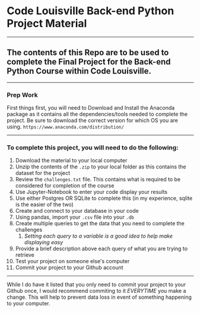 # Code Louisville Back-end Python Project Material
___

## The contents of this Repo are to be used to complete the Final Project for the Back-end Python Course within Code Louisville.
___
### Prep Work
First things first, you will need to Download and Install the Anaconda package as it contains all the dependencies/tools needed to complete the project. Be sure to download the correct version for which OS you are using.
    `https://www.anaconda.com/distribution/`
___

### To complete this project, you will need to do the following:
1.  Download the material to your local computer
2.  Unzip the contents of the `.zip` to your local folder as this contains the dataset for the project
3.  Review the `challenges.txt` file.  This contains what is required to be considered for completion of the course
4.  Use Jupyter-Notebook to enter your code display your results
5.  Use either Postgres OR SQLite to complete this (in my experience, sqlite is the easier of the two)
6.  Create and connect to your database in your code
7.  Using pandas, import your `.csv` file into your `.db`
8.  Create multiple queries to get the data that you need to complete the challenges
    1.  _Setting each query to a variable is a good idea to help make displaying easy_
9.  Provide a brief description above each query of what you are trying to retrieve
10. Test your project on someone else's computer
11. Commit your project to your Github account
___

While I do have it listed that you only need to commit your project to your Github once, I would recommend commiting to it *EVERYTIME* you make a change. This will help to prevent data loss in event of something happening to your computer.
